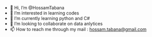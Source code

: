 - 👋 Hi, I’m @HossamTabana
- 👀 I’m interested in learning codes
- 🌱 I’m currently learning python and C#
- 💞️ I’m looking to collaborate on data anlytices
- 📫 How to reach me through my mail : hossam.tabana@gmail.com

<!---
HossamTabana/HossamTabana is a ✨ special ✨ repository because its `README.md` (this file) appears on your GitHub profile.
You can click the Preview link to take a look at your changes.
--->
